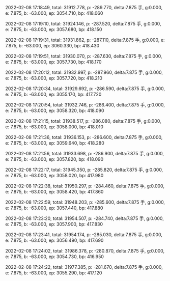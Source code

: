 2022-02-08 17:18:49, total: 31912.778, p: -289.770, delta:7.875 手, g:0.000, e: 7.875, b: -63.000, ep: 3054.710, bp: 418.060

2022-02-08 17:19:10, total: 31924.146, p: -287.520, delta:7.875 手, g:0.000, e: 7.875, b: -63.000, ep: 3057.680, bp: 418.150

2022-02-08 17:19:31, total: 31931.862, p: -287.110, delta:7.875 手, g:0.000, e: 7.875, b: -63.000, ep: 3060.330, bp: 418.430

2022-02-08 17:19:51, total: 31930.070, p: -287.630, delta:7.875 手, g:0.000, e: 7.875, b: -63.000, ep: 3057.730, bp: 418.170

2022-02-08 17:20:12, total: 31932.997, p: -287.960, delta:7.875 手, g:0.000, e: 7.875, b: -63.000, ep: 3057.720, bp: 418.210

2022-02-08 17:20:34, total: 31929.692, p: -286.590, delta:7.875 手, g:0.000, e: 7.875, b: -63.000, ep: 3055.170, bp: 417.720

2022-02-08 17:20:54, total: 31932.746, p: -286.400, delta:7.875 手, g:0.000, e: 7.875, b: -63.000, ep: 3058.320, bp: 418.090

2022-02-08 17:21:15, total: 31938.517, p: -286.080, delta:7.875 手, g:0.000, e: 7.875, b: -63.000, ep: 3058.000, bp: 418.010

2022-02-08 17:21:36, total: 31936.153, p: -286.600, delta:7.875 手, g:0.000, e: 7.875, b: -63.000, ep: 3059.640, bp: 418.280

2022-02-08 17:21:56, total: 31933.698, p: -286.900, delta:7.875 手, g:0.000, e: 7.875, b: -63.000, ep: 3057.820, bp: 418.090

2022-02-08 17:22:17, total: 31945.350, p: -285.820, delta:7.875 手, g:0.000, e: 7.875, b: -63.000, ep: 3058.020, bp: 417.980

2022-02-08 17:22:38, total: 31950.297, p: -284.460, delta:7.875 手, g:0.000, e: 7.875, b: -63.000, ep: 3058.420, bp: 417.860

2022-02-08 17:22:59, total: 31948.203, p: -285.600, delta:7.875 手, g:0.000, e: 7.875, b: -63.000, ep: 3057.440, bp: 417.880

2022-02-08 17:23:20, total: 31954.507, p: -284.740, delta:7.875 手, g:0.000, e: 7.875, b: -63.000, ep: 3057.900, bp: 417.830

2022-02-08 17:23:41, total: 31954.174, p: -285.030, delta:7.875 手, g:0.000, e: 7.875, b: -63.000, ep: 3056.490, bp: 417.690

2022-02-08 17:24:02, total: 31986.378, p: -280.870, delta:7.875 手, g:0.000, e: 7.875, b: -63.000, ep: 3054.730, bp: 416.950

2022-02-08 17:24:22, total: 31977.385, p: -281.670, delta:7.875 手, g:0.000, e: 7.875, b: -63.000, ep: 3055.290, bp: 417.120